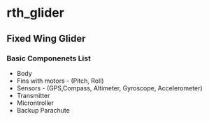# rth_glider

## Fixed Wing Glider

### Basic Componenets List

- Body
- Fins with motors - (Pitch, Roll)
- Sensors - (GPS,Compass, Altimeter, Gyroscope, Accelerometer)
- Transmitter
- Microntroller
- Backup Parachute
